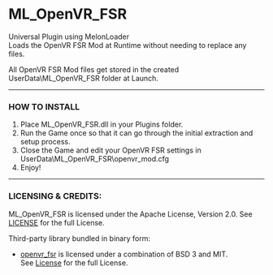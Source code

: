 # ML_OpenVR_FSR
Universal Plugin using MelonLoader  
Loads the OpenVR FSR Mod at Runtime without needing to replace any files.

All OpenVR FSR Mod files get stored in the created UserData\ML_OpenVR_FSR folder at Launch.

---

### HOW TO INSTALL

1) Place ML_OpenVR_FSR.dll in your Plugins folder.
2) Run the Game once so that it can go through the initial extraction and setup process.
3) Close the Game and edit your OpenVR FSR settings in UserData\ML_OpenVR_FSR\openvr_mod.cfg
4) Enjoy!

---

### LICENSING & CREDITS:

ML_OpenVR_FSR is licensed under the Apache License, Version 2.0. See [LICENSE](https://github.com/HerpDerpinstine/ML_OpenVR_FSR/blob/master/LICENSE.md) for the full License.

Third-party library bundled in binary form:
- [openvr_fsr](https://github.com/fholger/openvr_fsr) is licensed under a combination of BSD 3 and MIT.  
See [License](https://github.com/fholger/openvr_fsr/blob/fsr/LICENSE) for the full License.
